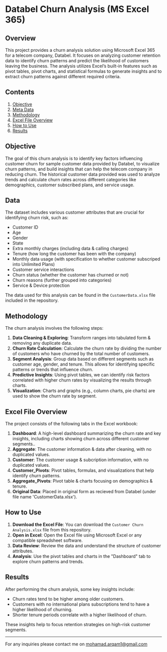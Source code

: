 # Databel Churn Analysis (MS Excel 365)

## Overview
This project provides a churn analysis solution using Microsoft Excel 365 for a telecom company, Databel. It focuses on analyzing customer retention data to identify churn patterns and predict the likelihood of customers leaving the business. The analysis utilizes Excel’s built-in features such as pivot tables, pivot charts, and statistical formulas to generate insights and to extract churn patterns against different required criteria.

## Contents
1. [Objective](#objective)
2. [Meta Data](#meta-data)
3. [Methodology](#methodology)
4. [Excel File Overview](#excel-file-overview)
5. [How to Use](#how-to-use)
6. [Results](#results)

## Objective
The goal of this churn analysis is to identify key factors influencing customer churn for sample customer data provided by Databel, to visualize churn patterns, and build insights that can help the telecom company in reducing churn. The historical customer data provided was used to analyze trends and calculate churn rates across different categories like demographics, customer subscribed plans, and service usage.

## Data
The dataset includes various customer attributes that are crucial for identifying churn risk, such as:
- Customer ID
- Age
- Gender
- State
- Extra monthly charges (including data & calling charges)
- Tenure (how long the customer has been with the company)
- Monthly data usage (with specification to whether customer subscriped into Unlimited Plans)
- Customer service interactions
- Churn status (whether the customer has churned or not)
- Churn reasons (further grouped into categories)
- Service & Device protection

The data used for this analysis can be found in the `CustomerData.xlsx` file included in the repository.

## Methodology
The churn analysis involves the following steps:
1. **Data Cleaning & Exploring**: Transform ranges into tabulated form & removing any duplicate data.
2. **Churn Rate Calculation**: Calculate the churn rate by dividing the number of customers who have churned by the total number of customers.
3. **Segment Analysis**: Group data based on different segments such as customer age, gender, and tenure. This allows for identifying specific patterns or trends that influence churn.
4. **Predictive Insights**: Using pivot tables, we can identify risk factors correlated with higher churn rates by visualizing the results through charts.
5. **Visualization**: Charts and graphs (e.g., column charts, pie charts) are used to show the churn rate by segment.

## Excel File Overview
The project consists of the following tabs in the Excel workbook:

1. **Dashboard**: A high-level dashboard summarizing the churn rate and key insights, including charts showing churn across different customer segments..
2. **Aggregate**: The customer information & data after cleaning, with no duplicated values.
3. **Customer**: The customer usage & subcription information, with no duplicated values.
4. **Customer_Pivots**: Pivot tables, formulas, and visualizations that help identify churn patterns.
5. **Aggregate_Pivots**: Pivot table & charts focusing on demographics & tenure.
6. **Original Data**: Placed in original form as recieved from Databel (under file name 'CustomerData.xlsx').

## How to Use
1. **Download the Excel File**: You can download the `Customer Churn Analysis.xlsx` file from this repository.
2. **Open in Excel**: Open the Excel file using Microsoft Excel or any compatible spreadsheet software.
3. **Data Review**: Review the data and understand the structure of customer attributes.
4. **Analysis**: Use the pivot tables and charts in the "Dashboard" tab to explore churn patterns and trends.

## Results
After performing the churn analysis, some key insights include:
- Churn rates tend to be higher among older customers.
- Customers with no international plans subscriptions tend to have a higher likelihood of churning.
- Shorter tenure periods correlate with a higher likelihood of churn.
  
These insights help to focus retention strategies on high-risk customer segments.

---

For any inquiries please contact me on mohamad.arqam1@gmail.com
